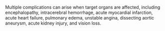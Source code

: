 Multiple complications can arise when target organs are affected, including encephalopathy, intracerebral hemorrhage, acute myocardial infarction, acute heart failure, pulmonary edema, unstable angina, dissecting aortic aneurysm, acute kidney injury, and vision loss.